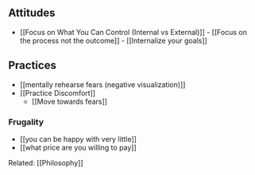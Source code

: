 ## Attitudes
- [[Focus on What You Can Control (Internal vs External)]]
	   - [[Focus on the process not the outcome]]
	   - [[Internalize your goals]]

## Practices
- [[mentally rehearse fears (negative visualization)]]
- [[Practice Discomfort]]
	- [[Move towards fears]]

### Frugality
- [[you can be happy with very little]]
- [[what price are you willing to pay]]

Related: [[Philosophy]]